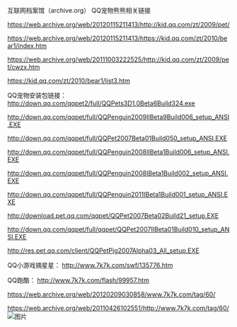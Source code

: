 互联网档案馆（archive.org）
QQ宠物熊熊相关链接

https://web.archive.org/web/20120115211413/http://kid.qq.com/zt/2009/pet/

https://web.archive.org/web/20120115211413/https://kid.qq.com/zt/2010/bear1/index.htm

https://web.archive.org/web/20111003222525/http://kid.qq.com/zt/2009/pet/cwzx.htm

https://kid.qq.com/zt/2010/bear1/list3.htm

QQ宠物安装包链接：
http://down.qq.com/qqpet2/full/QQPets3D1.0Beta6Build324.exe

http://down.qq.com/qqpet/full/QQPenguin2009IIBeta9Build006_setup_ANSI.EXE

http://down.qq.com/qqpet/full/QQPet2007Beta01Build050_setup_ANSI.EXE

http://down.qq.com/qqpet/full/QQPenguin2008IIBeta1Build006_setup_ANSI.EXE


http://down.qq.com/qqpet/full/QQPenguin2008IBeta1Build002_setup_ANSI.EXE


http://down.qq.com/qqpet/full/QQPenguin2011IBeta1Build001_setup_ANSI.EXE


http://download.pet.qq.com/qqpet/QQPet2007Beta02Build21_setup.EXE


http://down.qq.com/qqpet/full/qqpet/QQPet2007IIBeta01Build010_setup_ANSI.EXE


http://res.pet.qq.com/client/QQPetPig2007Alpha03_All_setup.EXE

QQ小游戏摘星星：
http://www.7k7k.com/swf/135776.htm

QQ跑酷：
http://www.7k7k.com/flash/99957.htm

https://web.archive.org/web/20120209030858/www.7k7k.com/tag/60/

https://web.archive.org/web/20110426102551/http://www.7k7k.com/tag/60/
![图片](https://github.com/weiwandaixu905/storage/assets/16803470/94d8b4c0-0699-46ee-8ed2-f9ea3ac40335)
